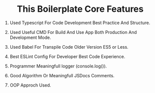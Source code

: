 <h1 align="center">This Boilerplate Core Features</h1>

1. Used Typescript For Code Development Best Practice And Structure.

2. Used Useful CMD For Build And Use App Both Production And Development Mode.

3. Used Babel For Transpile Code Older Version ES5 or Less.

4. Best ESLint Config For Developer Best Code Experience.

5. Programmer Meaningfull logger (console.log()).

6. Good Algorithm Or Meaningfull JSDocs Comments.

7. OOP Approch Used.